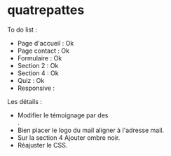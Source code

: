 # quatrepattes

To do list :

- Page d'accueil : Ok
- Page contact : Ok
- Formulaire : Ok
- Section 2 : Ok
- Section 4 : Ok
- Quiz : Ok
- Responsive :


Les détails :

- Modifier le témoignage par des <div>.
- Bien placer le logo du mail aligner à l'adresse mail.
- Sur la section 4 Ajouter ombre noir.
- Réajuster le CSS.
